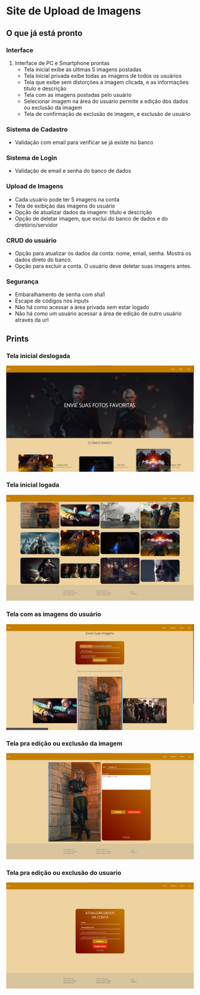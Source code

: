 # Site de Upload de Imagens

## O que já está pronto

### Interface

1. Interface de PC e Smartphone prontas
   - Tela inicial exibe as últimas 5 imagens postadas 
   - Tela inicial privada exibe todas as imagens de todos os usuários
   - Tela que exibe sem distorções a imagem clicada, e as informações: titulo e descrição
   - Tela com as imagens postadas pelo usuário
   - Selecionar imagem na área do usuário permite a edição dos dados ou exclusão da imagem
   - Tela de confirmação de exclusão de imagem, e exclusão de usuário

### Sistema de Cadastro

- Validação com email para verificar se já existe no banco

### Sistema de Login

- Validação de email e senha do banco de dados

### Upload de Imagens

- Cada usuário pode ter 5 imagens na conta
- Tela de exibição das imagens do usuário
- Opção de atualizar dados da imagem: título e descrição
- Opção de deletar imagem, que exclui do banco de dados e do diretório/servidor

### CRUD do usuário
- Opção para atualizar os dados da conta: nome, email, senha. Mostra os dados direto do banco.
- Opção para excluir a conta. O usuário deve deletar suas imagens antes.

### Segurança

- Embaralhamento de senha com sha1
- Escape de códigos nos inputs
- Não há como acessar a área privada sem estar logado
- Não há como um usuário acessar a área de edição de outro usuário através da url


## Prints
### Tela inicial deslogada
<img src="img/prints_site/tela_inicio_out.png">

### Tela inicial logada
<img src="img/prints_site/tela_inicio_in.png">

### Tela com as imagens do usuário
<img src="img/prints_site/tela_img_user.png">

### Tela pra edição ou exclusão da imagem
<img src="img/prints_site/tela_edicao.png">

### Tela pra edição ou exclusão do usuario
<img src="img/prints_site/tela_edit_usuario.png">